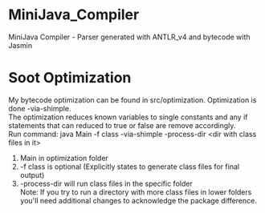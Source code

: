 # MiniJava_Compiler
MiniJava Compiler - Parser generated with ANTLR_v4 and bytecode with Jasmin

# Soot Optimization
My bytecode optimization can be found in src/optimization. Optimization is done -via-shimple.<br/>
The optimization reduces known variables to single constants and any if statements that can reduced to true or false are remove accordingly.<br/>
Run command: java Main -f class -via-shimple -process-dir \<dir with class files in it\> <br/>
<ol>
    <li> Main in optimization folder </li>
    <li> -f class is optional (Explicitly states to generate class files for final output) </li>
    <li> -process-dir will run class files in the specific folder <br/>     Note: If you try to run a directory with more class files in lower folders you'll need additional changes to acknowledge the package difference. </li>
</ol>
